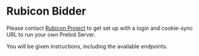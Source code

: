 # Rubicon Bidder

Please contact [Rubicon Project](../../static/bidder-info/rubicon.yaml) to get set up with a login and cookie-sync URL to run your own Prebid Server.

You will be given instructions, including the available endpoints.
